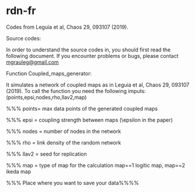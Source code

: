 # rdn-fr
Codes from Leguia et al, Chaos 29, 093107 (2019).

Source codes:
 
In order to understand the source codes in, you should first read the following document. If you encounter problems or bugs, please contact mgrauleg@gmail.com


Function Coupled_maps_generator:

It simulates a network of coupled maps as in Leguia et al, Chaos 29, 093107 (2019).
To call the function you need the following imputs:
(points,epsi,nodes,rho,llav2,map)

%%% points= max data points of the generated coupled maps

%%% epsi = coupling strength between maps (\epsilon in the paper)

%%% nodes = number of nodes in the network

%%% rho = link density of the random network

%%% llav2 = seed for replication

%%% map = type of map for the calculation map==1 logitic map, map==2 ikeda map

%%% Place where you want to save your data%%%%
